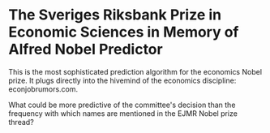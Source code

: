 # The Sveriges Riksbank Prize in Economic Sciences in Memory of Alfred Nobel Predictor

This is the most sophisticated prediction algorithm for the economics Nobel prize.
It plugs directly into the hivemind of the economics discipline: econjobrumors.com.

What could be more predictive of the committee's decision than the frequency with which names are mentioned in the EJMR Nobel prize thread?
